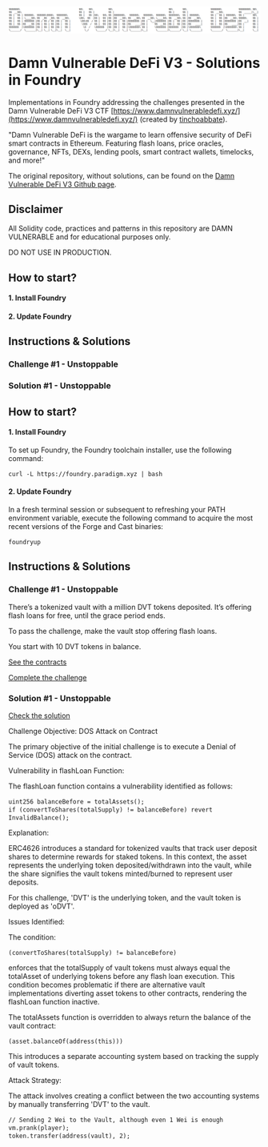![](cover.png)
# Damn Vulnerable DeFi V3 - Solutions in Foundry

Implementations in Foundry addressing the challenges presented in the Damn Vulnerable DeFi V3 CTF [https://www.damnvulnerabledefi.xyz/](https://www.damnvulnerabledefi.xyz/) (created by 
[tinchoabbate](https://twitter.com/tinchoabbate)).

"Damn Vulnerable DeFi is the wargame to learn offensive security of DeFi smart contracts in Ethereum.
Featuring flash loans, price oracles, governance, NFTs, DEXs, lending pools, smart contract wallets, timelocks, and more!"

The original repository, without solutions, can be found on the [Damn Vulnerable DeFi V3 Github page](https://github.com/tinchoabbate/damn-vulnerable-defi/tree/v3.0.0).

## Disclaimer

All Solidity code, practices and patterns in this repository are DAMN VULNERABLE and for educational purposes only.

DO NOT USE IN PRODUCTION.

## How to start?
#### 1. Install Foundry
#### 2. Update Foundry
## Instructions & Solutions
### Challenge #1 - Unstoppable
### Solution #1 - Unstoppable

## How to start?

#### 1. Install Foundry
To set up Foundry, the Foundry toolchain installer, use the following command: 
```shell
curl -L https://foundry.paradigm.xyz | bash
```

#### 2. Update Foundry
In a fresh terminal session or subsequent to refreshing your PATH environment variable, execute the following command to acquire the most recent versions of the Forge and Cast binaries:
```shell
foundryup
```
## Instructions & Solutions
### Challenge #1 - Unstoppable
There’s a tokenized vault with a million DVT tokens deposited. It’s offering flash loans for free, until the grace period ends.

To pass the challenge, make the vault stop offering flash loans.

You start with 10 DVT tokens in balance.

[See the contracts](https://github.com/piotrammain/damn-vulnerable-defi-v3-Solutions-Foundry/tree/master/src/unstoppable)

[Complete the challenge](https://github.com/piotrammain/damn-vulnerable-defi-v3-Solutions-Foundry/tree/master/test/unstoppable/TestUnstoppable.t.sol)

### Solution #1 - Unstoppable

[Check the solution](https://github.com/piotrammain/damn-vulnerable-defi-v3-Solutions-Foundry/tree/master/test/unstoppable/SolutionUnstoppable.t.sol)

Challenge Objective: DOS Attack on Contract

The primary objective of the initial challenge is to execute a Denial of Service (DOS) attack on the contract.

Vulnerability in flashLoan Function:

The flashLoan function contains a vulnerability identified as follows:
```solidity
uint256 balanceBefore = totalAssets();
if (convertToShares(totalSupply) != balanceBefore) revert InvalidBalance();
```
Explanation:

ERC4626 introduces a standard for tokenized vaults that track user deposit shares to determine rewards for staked tokens. In this context, the asset represents the underlying token deposited/withdrawn into the vault, while the share signifies the vault tokens minted/burned to represent user deposits.

For this challenge, 'DVT' is the underlying token, and the vault token is deployed as 'oDVT'.

Issues Identified:

The condition: 
```solidity
(convertToShares(totalSupply) != balanceBefore)
```
enforces that the totalSupply of vault tokens must always equal the totalAsset of underlying tokens before any flash loan execution. This condition becomes problematic if there are alternative vault implementations diverting asset tokens to other contracts, rendering the flashLoan function inactive.

The totalAssets function is overridden to always return the balance of the vault contract: 
```solidity 
(asset.balanceOf(address(this)))
```
This introduces a separate accounting system based on tracking the supply of vault tokens.

Attack Strategy:

The attack involves creating a conflict between the two accounting systems by manually transferring 'DVT' to the vault.
```solidity
// Sending 2 Wei to the Vault, although even 1 Wei is enough
vm.prank(player);
token.transfer(address(vault), 2);
```
